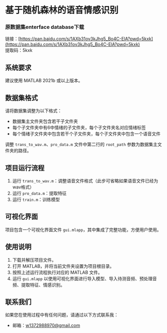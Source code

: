# 基于随机森林的语音情感识别

### 原数据集enterface database下载
链接：[https://pan.baidu.com/s/1AXb31ov3kJhg5_Bo4C-ElA?pwd=5kxk](https://pan.baidu.com/s/1AXb31ov3kJhg5_Bo4C-ElA?pwd=5kxk)  
提取码：5kxk

## 系统要求
建议使用 MATLAB 2021b 或以上版本。

## 数据集格式
请将数据集调整为以下格式：
- 数据集主文件夹包含若干子文件夹
- 每个子文件夹中有6中情绪的子文件夹，每个子文件夹名对应情绪标签
- 每个情绪子文件夹中包含若干个子文件夹，每个子文件夹中包含一个语音文件

调整 `trans_to_wav.m`、`pro_data.m` 文件中第二行的 `root_path` 参数为数据集主文件夹的路径。

## 项目运行流程
1. 运行 `trans_to_wav.m`：调整语音文件格式（此步可省略如果语音文件已经为wav格式）
2. 运行 `pro_data.m`：提取特征
3. 运行 `train.m`：训练模型

## 可视化界面
项目包含一个可视化界面文件 `gui.mlapp`，其中集成了完整功能，方便用户使用。

## 使用说明
1. 下载并解压项目文件。
2. 打开 MATLAB，并将当前文件夹设置为项目根目录。
3. 按照上述运行流程执行对应的 MATLAB 文件。
4. 运行 `gui.mlapp` 以使用可视化界面进行导入模型、导入待测音频、预处理音频、提取特征、情感识别。

## 联系我们
如果您在使用过程中有任何问题，请通过以下方式联系我：
- 邮箱：w1372988970@gmail.com
